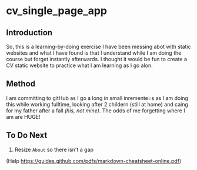 # cv_single_page_app

## Introduction
So, this is a learning-by-doing exercise
I have been messing abot with static websites and what I have found is that I understand while I am doing the course but forget instantly afterwards.
I thought it would be fun to create a CV static website to practice what I am learning as I go  alon.

## Method
I am committing to gitHub as I go a long in small inremente=s as I am doing this while working fulltime, looking after 2 childern (still at home) and caing for my father after a fall *(his, not mine)*.
The odds of me forgetting where I am are HUGE!

## To Do Next
1. Resize `About` so there isn't a gap


(Help https://guides.github.com/pdfs/markdown-cheatsheet-online.pdf)

